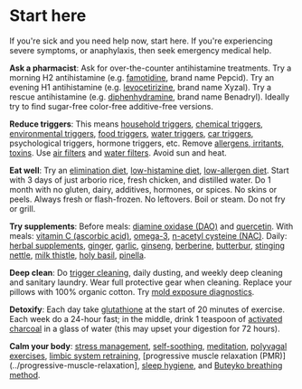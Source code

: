 [//]: # (
source: jph
tags: starters
)

# Start here

If you're sick and you need help now, start here. If you're experiencing severe symptoms, or anaphylaxis, then seek emergency medical help.

**Ask a pharmacist**: Ask for over-the-counter antihistamine treatments.
Try a morning H2 antihistamine (e.g. [famotidine](../famotidine/), brand name Pepcid).
Try an evening H1 antihistamine (e.g. [levocetirizine](../levocetirizine/), brand name Xyzal).
Try a rescue antihistamine (e.g. [diphenhydramine](../diphenhydramine/), brand name Benadryl).
Ideally try to find sugar-free color-free additive-free versions.

**Reduce triggers**: This means [household triggers](../household-triggers/), [chemical triggers](../chemical-triggers/), [environmental triggers](../environmental-triggers/), [food triggers](../food-triggers/), [water triggers](../water-triggers/), [car triggers](../car-triggers/), psychological triggers, hormone triggers, etc.  Remove [allergens, irritants, toxins](../allergens-irritants-toxins/). Use [air filters](../air-filters/) and [water filters](../water-filters/). Avoid sun and heat.

**Eat well**: Try an [elimination diet](../elimination-diet/), [low-histamine diet](../low-histamine-diet/), [low-allergen diet](../low-allergen-diet/).
Start with 3 days of just arborio rice, fresh chicken, and distilled water.
Do 1 month with no gluten, dairy, additives, hormones, or spices.
No skins or peels. Always fresh or flash-frozen. No leftovers.
Boil or steam. Do not fry or grill. 

**Try supplements**: Before meals: [diamine oxidase (DAO)](../diamine-oxidase/) and [quercetin](../quercetin/).
With meals: [vitamin C (ascorbic acid)](../vitamin-c-ascorbic-acid/), [omega-3](../omega-3/), [n-acetyl cysteine (NAC)](../n-acetyl-cysteine/).
Daily: [herbal supplements](../herbal-supplements/), [ginger](../ginger/), [garlic](../garlic/), [ginseng](../ginseng/), [berberine](../berberine/), [butterbur](../butterbur/), [stinging nettle](../stinging-nettle/), [milk thistle](../milk-thistle/), [holy basil](../holy-basil/), [pinella](../pinella/).

**Deep clean**: Do [trigger cleaning](../trigger-cleaning/), daily dusting, and weekly deep cleaning and sanitary laundry. Wear full protective gear when cleaning. Replace your pillows with 100% organic cotton. Try [mold exposure diagnostics](../mold-exposure-diagnostics/).

**Detoxify**: Each day take [glutathione](../glutathione/) at the start of 20 minutes of exercise.
Each week do a 24-hour fast; in the middle, drink 1 teaspoon of [activated charcoal](../activated-charcoal/)
in a glass of water (this may upset your digestion for 72 hours).

**Calm your body**: [stress management](../stress-management/), [self-soothing](../self-soothing/), [meditation](../meditation/), [polyvagal exercises](../polyvagal-exercises/), [limbic system retraining](../limbic-system-retraining/), [progressive muscle relaxation (PMR)](../progressive-muscle-relaxation], [sleep hygiene](../sleep-hygiene/), and [Buteyko breathing method](../buteyko-breathing-method/).
